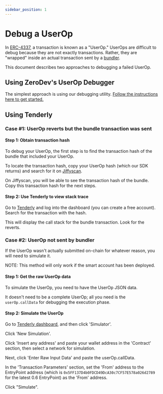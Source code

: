 ```yaml
---
sidebar_position: 1
---
```


# Debug a UserOp

In [ERC-4337](https://eips.ethereum.org/EIPS/eip-4337), a transaction is known as a "UserOp."  UserOps are difficult to debug because they are not exactly transactions.  Rather, they are "wrapped" inside an actual transaction sent by a [bundler](https://eips.ethereum.org/EIPS/eip-4337#definitions).

This document describes two approaches to debugging a failed UserOp.

## Using ZeroDev's UserOp Debugger

The simplest approach is using our debugging utility.  [Follow the instructions here to get started.](https://github.com/zerodevapp/userop_debugger)

## Using Tenderly

### Case #1: UserOp reverts but the bundle transaction was sent

#### Step 1: Obtain transaction hash

To debug your UserOp, the first step is to find the transaction hash of the bundle that included your UserOp.

To locate the transaction hash, copy your UserOp hash (which our SDK returns) and search for it on [Jiffyscan](https://jiffyscan.xyz/).

On Jiffyscan, you will be able to see the transaction hash of the bundle. Copy this transaction hash for the next steps.

#### Step 2: Use Tenderly to view stack trace

Go to [Tenderly](https://tenderly.co) and log into the dashboard (you can create a free account).  Search for the transaction with the hash.

This will display the call stack for the bundle transaction.  Look for the reverts.

### Case #2: UserOp not sent by bundler

If the UserOp wasn't actually submitted on-chain for whatever reason, you will need to simulate it.

NOTE: This method will only work if the smart account has been deployed.

#### Step 1: Get the raw UserOp data

To simulate the UserOp, you need to have the UserOp JSON data.

It doesn't need to be a complete UserOp; all you need is the `userOp.callData` for debugging the execution phase.

#### Step 2: Simulate the UserOp

Go to [Tenderly dashboard](https://tenderly.co), and then click 'Simulator'.

Click 'New Simulation'.

Click 'Insert any address' and paste your wallet address in the 'Contract' section, then select a network for simulation.

Next, click 'Enter Raw Input Data' and paste the userOp.callData.

In the 'Transaction Parameters' section, set the 'From' address to the EntryPoint address (which is `0x5FF137D4b0FDCD49DcA30c7CF57E578a026d2789` for the latest 0.6 EntryPoint) as the 'From' address.

Click "Simulate".